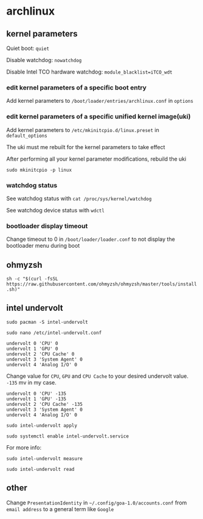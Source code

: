# archlinux

## kernel parameters

Quiet boot: `quiet`

Disable watchdog: `nowatchdog`

Disable Intel TCO hardware watchdog: `module_blacklist=iTCO_wdt`

### edit kernel parameters of a specific boot entry

Add kernel parameters to `/boot/loader/entries/archlinux.conf` in `options`

### edit kernel parameters of a specific unified kernel image(uki)

Add kernel parameters to `/etc/mkinitcpio.d/linux.preset` in `default_options`

The uki must me rebuilt for the kernel parameters to take effect

After performing all your kernel parameter modifications, rebuild the uki

`sudo mkinitcpio -p linux`

### watchdog status

See watchdog status with `cat /proc/sys/kernel/watchdog`

See watchdog device status with `wdctl`

### bootloader display timeout

Change timeout to 0 in `/boot/loader/loader.conf` to not display the bootloader menu during boot

## ohmyzsh

`sh -c "$(curl -fsSL https://raw.githubusercontent.com/ohmyzsh/ohmyzsh/master/tools/install.sh)"`

## intel undervolt

`sudo pacman -S intel-undervolt`

`sudo nano /etc/intel-undervolt.conf`

```
undervolt 0 'CPU' 0
undervolt 1 'GPU' 0
undervolt 2 'CPU Cache' 0
undervolt 3 'System Agent' 0
undervolt 4 'Analog I/O' 0
```

Change value for `CPU`, `GPU` and `CPU Cache` to your desired undervolt value. `-135` mv in my case.

```
undervolt 0 'CPU' -135
undervolt 1 'GPU' -135
undervolt 2 'CPU Cache' -135
undervolt 3 'System Agent' 0
undervolt 4 'Analog I/O' 0
```

`sudo intel-undervolt apply`

`sudo systemctl enable intel-undervolt.service`

For more info:

`sudo intel-undervolt measure`

`sudo intel-undervolt read`

## other

Change `PresentationIdentity` in `~/.config/goa-1.0/accounts.conf` from `email address` to a general term like `Google`
